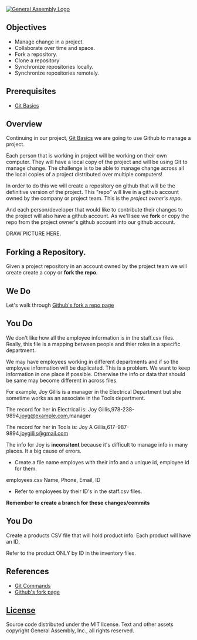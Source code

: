 [![General Assembly Logo](https://camo.githubusercontent.com/1a91b05b8f4d44b5bbfb83abac2b0996d8e26c92/687474703a2f2f692e696d6775722e636f6d2f6b6538555354712e706e67)](https://generalassemb.ly/education/web-development-immersive)

## Objectives
- Manage change in a project.
- Collaborate over time and space.
- Fork a repository.
- Clone a repository
- Synchronize repositories locally.
- Synchronize repositories remotely.


## Prerequisites
- [Git Basics](https://github.com/ga-wdi-boston/git-basics)

## Overview

Continuing in our project, [Git Basics](https://github.com/ga-wdi-boston/git-basics) we are going to use Github to manage a project.

Each person that is working in project will be working on their own computer. They will have a local copy of the project and will be using Git to manage change.
The challenge is to be able to manage change across all the local copies of a project distributed over multiple computers!

In order to do this we will create a repository on github that will be the definitive version of the project. This "repo" will live in a github account owned by the company or project team. This is the *project owner's repo*.

And each person/developer that would like to contribute their changes to the project will also have a github account. As we'll see we **fork** or copy the repo from the project owner's github account into our github account.

DRAW PICTURE HERE.


## Forking a Repository.

Given a project repository in an account owned by the project team we will create create a copy or **fork the repo**.

## We Do

Let's walk through [Github's fork a repo page](https://help.github.com/articles/fork-a-repo/)

## You Do

We don't like how all the employee information is in the staff.csv files. Really, this file is a mapping between people and thier roles in a specific department.

We may have employees working in different departments and if so the employee information will be duplicated. This is a problem. We want to keep information in one place if possible. Otherwise the info or data that should be same may become different in across files.

For example, Joy Gillis is a manager in the Electrical Department but she sometime works as an associate in the Tools department.

The record for her in Electrical is:
Joy Gillis,978-238-9894,joyg@example.com,manager

The record for her in Tools is:
Joy A Gillis,617-987-9894,joygillis@gmail.com

The info for Joy is **inconsitent** because it's difficult to manage info in many places. It a big cause of errors.


* Create a file name employes with their info and a unique id, employee id for them.

employees.csv
Name, Phone, Email, ID

* Refer to employees by their ID's in the staff.csv files.

**Remember to create a branch for these changes/commits**

## You Do

Create a products CSV file that will hold product info.  Each product will have an ID.

Refer to the product ONLY by ID in the inventory files.


## References
- [Git Commands](command-reference.md)
- [Github's fork page](https://help.github.com/articles/fork-a-repo/)

## [License](LICENSE)

Source code distributed under the MIT license. Text and other assets copyright
General Assembly, Inc., all rights reserved.
